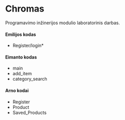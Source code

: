 # Chromas
Programavimo inžinerijos modulio laboratorinis darbas.<br />
#### Emilijos kodas<br />
+ Register/login*
#### Eimanto kodas<br />
+ main
+ add_item
+ category_search
#### Arno kodai<br />
+ Register
+ Product
+ Saved_Products
